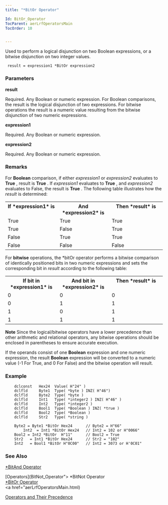 ```yaml
---
title: "*BitOr Operator"

Id: BitOr_Operator
TocParent: aerLrfOperatorsMain
TocOrder: 10


---
```


Used to perform a logical disjunction on two Boolean expressions, or a bitwise disjunction on two integer values. 

```
 result = expression1 *BitOr expression2
```


### Parameters

**result** 

Required. Any Boolean or numeric expression. For Boolean comparisons, the result is the logical disjunction of two expressions. For bitwise operations the result is a numeric value resulting from the bitwise disjunction of two numeric expressions.


**expression1** 

Required. Any Boolean or numeric expression.


**expression2** 

Required. Any Boolean or numeric expression.


### Remarks
For **Boolean** comparison, if either *expression1* or *expression2* evaluates to **True** , result is **True** . If *expression1* evaluates to **True** , and *expression2* evaluates to False, the result is **True** . The following table illustrates how the *result* is determined: 
<table class="dtTABLE" id="Table3" cellspacing="0">
                <tr valign="top">
                    <th colspan="1" rowspan="1" width="33%">
                        If *expression1*  is
                    </th>
                    <th colspan="1" rowspan="1" width="33%">
                        And *expression2*  is
                    </th>
                    <th colspan="1" rowspan="1" width="34%">
                        Then *result*  is
                    </th>
                </tr>
                <tr valign="top">
                    <td colspan="1" rowspan="1" width="33%" height="22">True</td>
                    <td colspan="1" rowspan="1" width="33%" height="22">True</td>
                    <td colspan="1" rowspan="1" width="34%" height="22">True</td>
                </tr>
                <tr valign="top">
                    <td colspan="1" rowspan="1" width="33%">True</td>
                    <td colspan="1" rowspan="1" width="33%">False</td>
                    <td colspan="1" rowspan="1" width="34%">True</td>
                </tr>
                <tr valign="top">
                    <td colspan="1" rowspan="1" width="33%" height="21">False</td>
                    <td colspan="1" rowspan="1" width="33%" height="21">True</td>
                    <td colspan="1" rowspan="1" width="34%" height="21">True</td>
                </tr>
                <tr valign="top">
                    <td colspan="1" rowspan="1" width="33%">False</td>
                    <td colspan="1" rowspan="1" width="33%">False</td>
                    <td colspan="1" rowspan="1" width="34%">False</td>
                </tr>
</table>

For **bitwise** operations, the *bitOr operator performs a bitwise comparison of identically positioned bits in two numeric expressions and sets the corresponding bit in *result* according to the following table: 
<table class="dtTABLE" id="Table2" cellspacing="0">
                <tr valign="top">
                    <th colspan="1" rowspan="1" width="33%">
                        If bit in *expression1*  is
                    </th>
                    <th colspan="1" rowspan="1" width="33%">
                        And bit in *expression2*  is
                    </th>
                    <th colspan="1" rowspan="1" width="34%">
                        Then *result*  is
                    </th>
                </tr>
                <tr valign="top">
                    <td colspan="1" rowspan="1" width="33%" height="22">0</td>
                    <td colspan="1" rowspan="1" width="33%" height="22">0</td>
                    <td colspan="1" rowspan="1" width="34%" height="22">0</td>
                </tr>
                <tr valign="top">
                    <td colspan="1" rowspan="1" width="33%">0</td>
                    <td colspan="1" rowspan="1" width="33%">1</td>
                    <td colspan="1" rowspan="1" width="34%">1</td>
                </tr>
                <tr valign="top">
                    <td colspan="1" rowspan="1" width="33%" height="24">1</td>
                    <td colspan="1" rowspan="1" width="33%" height="24">0</td>
                    <td colspan="1" rowspan="1" width="34%" height="24">1</td>
                </tr>
                <tr valign="top">
                    <td colspan="1" rowspan="1" width="33%">1</td>
                    <td colspan="1" rowspan="1" width="33%">1</td>
                    <td colspan="1" rowspan="1" width="34%">1</td>
                </tr>
</table>

**Note** Since the logical/bitwise operators have a lower precedence than other arithmetic and relational operators, any bitwise operations should be enclosed in parentheses to ensure accurate execution. 

If the operands consist of one **Boolean** expression and one numeric expression, the result **Boolean** expression will be converted to a numeric value (-1 For True, and 0 For False) and the bitwise operation will result. 

### Example

```
	dclconst   Hex24  Value( H"24" )
	dclfld     Byte1  Type( *byte ) INZ( H"46")
	dclfld     Byte2  Type( *byte )
	dclfld     Int1   Type( *integer2 ) INZ( H"46" )
	dclfld     Int2   Type( *integer2 )
	dclfld     Bool1  Type( *Boolean ) INZ( *true )
	dclfld     Bool2  Type( *Boolean ) 
	dclfld     Str2   Type( *string )

	Byte2 = Byte1 *BitOr Hex24      // Byte2 = H"66"
        Int2  = Int1 *BitOr Hex24  	// Int2 = 102 or H"0066"
	Bool2 = Int2 *BitOr  H"11"      // Bool2 = True
	Str2   = Int1 *BitOr Hex24  	// Str2 = "102"
	Int2   = Bool1 *BitOr H"0C00"   // Int2 = 3073 or H'0C01"
```

### See Also
[*BitAnd Operator](BitAnd_Operator.html)

[Operators](BitNot_Operator"> *BitNot Operator </a> <br /> <a href="BitOr_Operator">*BitOr Operator</a> <br /> <a href="aerLrfOperatorsMain.html)

[Operators and Their Precedence](Expression_Operators_and_their_Precedence.html) 
